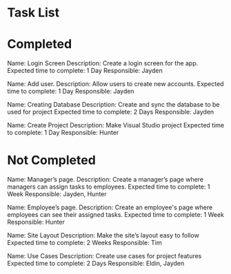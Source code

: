 # Task List

# Completed

Name: Login Screen
Description: Create a login screen for the app.
Expected time to complete: 1 Day
Responsible: Jayden

Name: Add user.
Description: Allow users to create new accounts.
Expected time to complete: 1 Day
Responsible: Jayden

Name: Creating Database
Description: Create and sync the database to be used for project
Expected time to complete: 2 Days
Responsible: Jayden

Name: Create Project
Description: Make Visual Studio project
Expected time to complete: 1 Day
Responsible: Hunter


# Not Completed

Name: Manager’s page.
Description: Create a manager’s page where managers can assign tasks to employees.
Expected time to complete: 1 Week
Responsible: Jayden, Hunter

Name: Employee’s page.
Description: Create an employee's page where employees can see their assigned tasks.
Expected time to complete: 1 Week
Responsible: Hunter

Name: Site Layout
Description: Make the site’s layout easy to follow
Expected time to complete: 2 Weeks
Responsible: Tim

Name: Use Cases
Description: Create use cases for project features
Expected time to complete: 2 Days
Responsible: Eldin, Jayden


